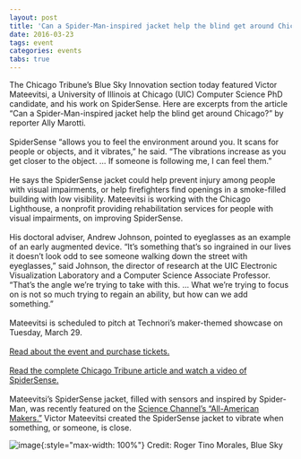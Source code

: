 ```yaml
---
layout: post
title: 'Can a Spider-Man-inspired jacket help the blind get around Chicago?'
date: 2016-03-23
tags: event
categories: events
tabs: true
---
```


The Chicago Tribune&rsquo;s Blue Sky Innovation section today featured Victor Mateevitsi, a University of Illinois at Chicago (UIC) Computer Science PhD candidate, and his work on SpiderSense. Here are excerpts from the article &ldquo;Can a Spider-Man-inspired jacket help the blind get around Chicago?&rdquo; by reporter Ally Marotti.<br><br>
SpiderSense &ldquo;allows you to feel the environment around you. It scans for people or objects, and it vibrates,&rdquo; he said. &ldquo;The vibrations increase as you get closer to the object. … If someone is following me, I can feel them.&rdquo;<br><br>
He says the SpiderSense jacket could help prevent injury among people with visual impairments, or help firefighters find openings in a smoke-filled building with low visibility. Mateevitsi is working with the Chicago Lighthouse, a nonprofit providing rehabilitation services for people with visual impairments, on improving SpiderSense.<br><br>
His doctoral adviser, Andrew Johnson, pointed to eyeglasses as an example of an early augmented device. &ldquo;It’s something that&rsquo;s so ingrained in our lives it doesn&rsquo;t look odd to see someone walking down the street with eyeglasses,&rdquo; said Johnson, the director of research at the UIC Electronic Visualization Laboratory and a Computer Science Associate Professor. &ldquo;That&rsquo;s the angle we&rsquo;re trying to take with this. … What we&rsquo;re trying to focus on is not so much trying to regain an ability, but how can we add something.&rdquo;<br><br>
Mateevitsi is scheduled to pitch at Technori&rsquo;s maker-themed showcase on Tuesday, March 29.<br><br>
<a href="http://www.eventbrite.com/e/technori-maker-movement-march-2016-sponsored-by-jpmorgan-chase-tickets-22334257365?aff=website">Read about the event and purchase tickets.</a><br><br>
<a href="http://www.chicagotribune.com/bluesky/series/makers/ct-spidersense-jacket-makers-bsi-20160323-story.html">Read the complete Chicago Tribune article and watch a video of SpiderSense.</a><br><br>
Mateevitsi&rsquo;s SpiderSense jacket, filled with sensors and inspired by Spider-Man, was recently featured on the <a href="https://www.evl.uic.edu/entry.php?id=2160">Science Channel&rsquo;s &ldquo;All-American Makers.&rdquo;</a>
Victor Mateevitsi created the SpiderSense jacket to vibrate when something, or someone, is close.

![image](https://www.evl.uic.edu/output/originals/vmateevitsi_bluesky.png-srcw.jpg){:style="max-width: 100%"}
Credit: Roger Tino Morales, Blue Sky

